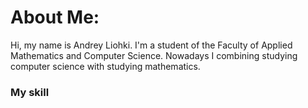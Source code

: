 # About Me:
Hi, my name is Andrey Liohki. I'm a student of the Faculty of Applied Mathematics and Computer Science. Nowadays I combining studying computer science with studying mathematics.

### My skill 
